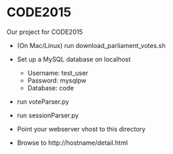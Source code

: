 # CODE2015
Our project for CODE2015


- (On Mac/Linux) run download_parliament_votes.sh

- Set up a MySQL database on localhost
  - Username: test_user
  - Password: mysqlpw
  - Database: code
- run voteParser.py
- run sessionParser.py

- Point your webserver vhost to this directory
- Browse to http://hostname/detail.html